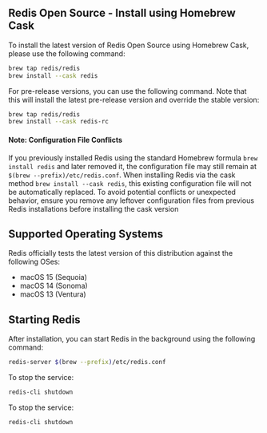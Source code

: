 ## Redis Open Source - Install using Homebrew Cask

To install the latest version of Redis Open Source using Homebrew Cask, please use the following command:

```bash
brew tap redis/redis
brew install --cask redis
```

For pre-release versions, you can use the following command. Note that this will install the latest pre-release version and override the stable version:

```bash
brew tap redis/redis
brew install --cask redis-rc
```

#### Note: Configuration File Conflicts
If you previously installed Redis using the standard Homebrew formula `brew install redis` and later removed it, the configuration file may still remain at `$(brew --prefix)/etc/redis.conf`. When installing Redis via the cask method `brew install --cask redis`, this existing configuration file will not be automatically replaced.
To avoid potential conflicts or unexpected behavior, ensure you remove any leftover configuration files from previous Redis installations before installing the cask version

## Supported Operating Systems

Redis officially tests the latest version of this distribution against the following OSes:

- macOS 15 (Sequoia)
- macOS 14 (Sonoma)
- macOS 13 (Ventura)

## Starting Redis

After installation, you can start Redis in the background using the following command:

```bash
redis-server $(brew --prefix)/etc/redis.conf
```



To stop the service:

```bash
redis-cli shutdown
```

To stop the service:

```bash
redis-cli shutdown
```
